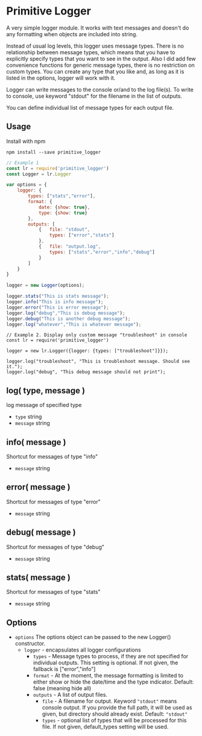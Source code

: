 # Primitive Logger

A very simple logger module. It works with text messages and doesn't do any formatting when objects are included into string.

Instead of usual log levels, this logger uses message types. There is no relationship between message types, which means that you have to explicitly specify types that you want to see in the output. Also I did add few convenience functions for generic message types, there is no restriction on custom types. You can create any type that you like and, as long as it is listed in the options, logger will work with it.

Logger can write messages to the console or/and to the log file(s). To write to console, use keyword "stdout" for the filename in the list of outputs.

You can define individual list of message types for each output file. 


## Usage

Install with npm

```
npm install --save primitive_logger
```

```javascript
// Example 1
const lr = require('primitive_logger')
const Logger = lr.Logger

var options = {
	logger: {
		types: ["stats","error"],
		format: { 
			date: {show: true},
			type: {show: true}
		},
		outputs: [
			{	file: "stdout",
				types: ["error","stats"]
			},
			{	file: "output.log", 
				types: ["stats","error","info","debug"]
			}
		]
	}
}

logger = new Logger(options);

logger.stats("This is stats message");
logger.info("This is info message");
logger.error("This is error message");
logger.log("debug","This is debug message");
logger.debug("This is another debug message");
logger.log("whatever","This is whatever message");
```

```
// Example 2. Display only custom message "troubleshoot" in console
const lr = require('primitive_logger')

logger = new lr.Logger({logger: {types: ["troubleshoot"]}});

logger.log("troubleshoot", "This is troubleshoot message. Should see it.");
logger.log("debug", "This debug message should not print");
```

## log( type, message )
log message of specified type 

* `type` string
* `message` string

## info( message )
Shortcut for messages of type "info"

* `message` string

## error( message )
Shortcut for messages of type "error"

* `message` string

## debug( message )
Shortcut for messages of type "debug"

* `message` string

## stats( message )
Shortcut for messages of type "stats"

* `message` string

## Options

* `options` The options object can be passed to the new Logger() constructor.
   * `logger` - encapsulates all logger configurations
	   * `types` - Message types to process, if they are not specified for individual outputs. This setting is optional. If not given, the fallback is ["error","info"]
	   * `format` - At the moment, the message formatting is limited to either show or hide the date/time and the type indicator. Default: false (meaning hide all)
	   * `outputs` - A list of output files. 
			* `file` - A filename for output. Keyword `"stdout"` means console output. If you provide the full path, it will be used as given, but directory should already exist. Default: `"stdout"`
			* `types` - optional list of types that will be processed for this file. If not given, default_types setting will be used.
